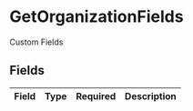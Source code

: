 # GetOrganizationFields

Custom Fields


## Fields

| Field       | Type        | Required    | Description |
| ----------- | ----------- | ----------- | ----------- |